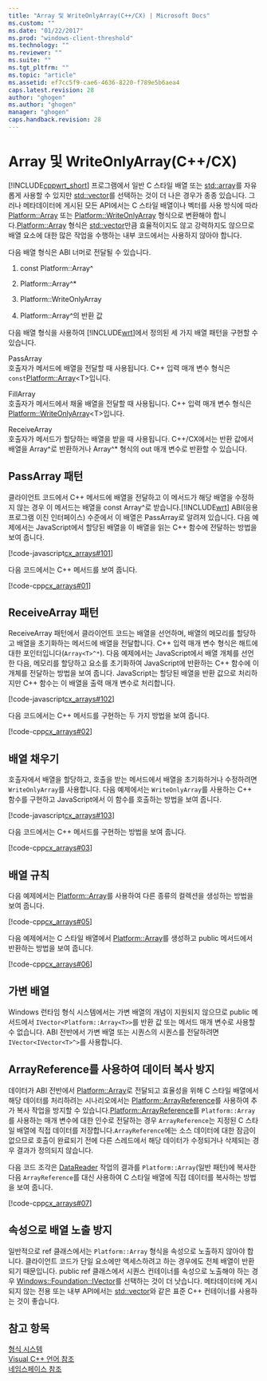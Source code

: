 ```yaml
---
title: "Array 및 WriteOnlyArray(C++/CX) | Microsoft Docs"
ms.custom: ""
ms.date: "01/22/2017"
ms.prod: "windows-client-threshold"
ms.technology: ""
ms.reviewer: ""
ms.suite: ""
ms.tgt_pltfrm: ""
ms.topic: "article"
ms.assetid: ef7cc5f9-cae6-4636-8220-f789e5b6aea4
caps.latest.revision: 28
author: "ghogen"
ms.author: "ghogen"
manager: "ghogen"
caps.handback.revision: 28
---
```

# Array 및 WriteOnlyArray(C++/CX)
[!INCLUDE[cppwrt_short](../cppcx/includes/cppwrt-short-md.md)] 프로그램에서 일반 C 스타일 배열 또는 [std::array](../standard-library/array-class-stl.md)를 자유롭게 사용할 수 있지만 [std::vector](../Topic/vector%20Class%201.md)를 선택하는 것이 더 나은 경우가 종종 있습니다. 그러나 메타데이터에 게시된 모든 API에서는 C 스타일 배열이나 벡터를 사용 방식에 따라 [Platform::Array](../cppcx/platform-array-class.md) 또는 [Platform::WriteOnlyArray](../cppcx/platform-writeonlyarray-class.md) 형식으로 변환해야 합니다.[Platform::Array](../cppcx/platform-array-class.md) 형식은 [std::vector](../Topic/vector%20Class%201.md)만큼 효율적이지도 않고 강력하지도 않으므로 배열 요소에 대한 많은 작업을 수행하는 내부 코드에서는 사용하지 않아야 합니다.  
  
 다음 배열 형식은 ABI 너머로 전달될 수 있습니다.  
  
1.  const Platform::Array^  
  
2.  Platform::Array^\*  
  
3.  Platform::WriteOnlyArray  
  
4.  Platform::Array^의 반환 값  
  
 다음 배열 형식을 사용하여 [!INCLUDE[wrt](../cppcx/includes/wrt-md.md)]에서 정의된 세 가지 배열 패턴을 구현할 수 있습니다.  
  
 PassArray  
 호출자가 메서드에 배열을 전달할 때 사용됩니다. C\+\+ 입력 매개 변수 형식은 `const`[Platform::Array](../cppcx/platform-array-class.md)\<T\>입니다.  
  
 FillArray  
 호출자가 메서드에서 채울 배열을 전달할 때 사용됩니다. C\+\+ 입력 매개 변수 형식은 [Platform::WriteOnlyArray](../cppcx/platform-writeonlyarray-class.md)\<T\>입니다.  
  
 ReceiveArray  
 호출자가 메서드가 할당하는 배열을 받을 때 사용됩니다. C\+\+\/CX에서는 반환 값에서 배열을 Array^로 반환하거나 Array^\* 형식의 out 매개 변수로 반환할 수 있습니다.  
  
## PassArray 패턴  
 클라이언트 코드에서 C\+\+ 메서드에 배열을 전달하고 이 메서드가 해당 배열을 수정하지 않는 경우 이 메서드는 배열을 const Array^로 받습니다.[!INCLUDE[wrt](../cppcx/includes/wrt-md.md)] ABI\(응용 프로그램 이진 인터페이스\) 수준에서 이 배열은 PassArray로 알려져 있습니다. 다음 예제에서는 JavaScript에서 할당된 배열을 이 배열을 읽는 C\+\+ 함수에 전달하는 방법을 보여 줍니다.  
  
 [!code-javascript[cx_arrays#101](../snippets/javascript/VS_Snippets_Misc/cx_arrays/javascript/default.js#101)]  
  
 다음 코드에서는 C\+\+ 메서드를 보여 줍니다.  
  
 [!code-cpp[cx_arrays#01](../snippets/cpp/VS_Snippets_Misc/cx_arrays/cpp/class1.cpp#01)]  
  
## ReceiveArray 패턴  
 ReceiveArray 패턴에서 클라이언트 코드는 배열을 선언하며, 배열의 메모리를 할당하고 배열을 초기화하는 메서드에 배열을 전달합니다. C\+\+ 입력 매개 변수 형식은 해트에 대한 포인터입니다\(`Array<T>^*`\). 다음 예제에서는 JavaScript에서 배열 개체를 선언한 다음, 메모리를 할당하고 요소를 초기화하여 JavaScript에 반환하는 C\+\+ 함수에 이 개체를 전달하는 방법을 보여 줍니다. JavaScript는 할당된 배열을 반환 값으로 처리하지만 C\+\+ 함수는 이 배열을 출력 매개 변수로 처리합니다.  
  
 [!code-javascript[cx_arrays#102](../snippets/javascript/VS_Snippets_Misc/cx_arrays/javascript/default.js#102)]  
  
 다음 코드에서는 C\+\+ 메서드를 구현하는 두 가지 방법을 보여 줍니다.  
  
 [!code-cpp[cx_arrays#02](../snippets/cpp/VS_Snippets_Misc/cx_arrays/cpp/class1.cpp#02)]  
  
## 배열 채우기  
 호출자에서 배열을 할당하고, 호출을 받는 메서드에서 배열을 초기화하거나 수정하려면 `WriteOnlyArray`를 사용합니다. 다음 예제에서는 `WriteOnlyArray`를 사용하는 C\+\+ 함수를 구현하고 JavaScript에서 이 함수를 호출하는 방법을 보여 줍니다.  
  
 [!code-javascript[cx_arrays#103](../snippets/javascript/VS_Snippets_Misc/cx_arrays/javascript/default.js#103)]  
  
 다음 코드에서는 C\+\+ 메서드를 구현하는 방법을 보여 줍니다.  
  
 [!code-cpp[cx_arrays#03](../snippets/cpp/VS_Snippets_Misc/cx_arrays/cpp/class1.cpp#03)]  
  
## 배열 규칙  
 다음 예제에서는 [Platform::Array](../cppcx/platform-array-class.md)를 사용하여 다른 종류의 컬렉션을 생성하는 방법을 보여 줍니다.  
  
 [!code-cpp[cx_arrays#05](../snippets/cpp/VS_Snippets_Misc/cx_arrays/cpp/class1.cpp#05)]  
  
 다음 예제에서는 C 스타일 배열에서 [Platform::Array](../cppcx/platform-array-class.md)를 생성하고 public 메서드에서 반환하는 방법을 보여 줍니다.  
  
 [!code-cpp[cx_arrays#06](../snippets/cpp/VS_Snippets_Misc/cx_arrays/cpp/class1.cpp#06)]  
  
## 가변 배열  
 Windows 런타임 형식 시스템에서는 가변 배열의 개념이 지원되지 않으므로 public 메서드에서 `IVector<Platform::Array<T>>`를 반환 값 또는 메서드 매개 변수로 사용할 수 없습니다. ABI 전반에서 가변 배열 또는 시퀀스의 시퀀스를 전달하려면 `IVector<IVector<T>^>`를 사용합니다.  
  
## ArrayReference를 사용하여 데이터 복사 방지  
 데이터가 ABI 전반에서 [Platform::Array](../cppcx/platform-array-class.md)로 전달되고 효율성을 위해 C 스타일 배열에서 해당 데이터를 처리하려는 시나리오에서는 [Platform::ArrayReference](../cppcx/platform-arrayreference-class.md)를 사용하여 추가 복사 작업을 방지할 수 있습니다.[Platform::ArrayReference](../cppcx/platform-arrayreference-class.md)를 `Platform::Array`를 사용하는 매개 변수에 대한 인수로 전달하는 경우 `ArrayReference`는 지정된 C 스타일 배열에 직접 데이터를 저장합니다.`ArrayReference`에는 소스 데이터에 대한 잠금이 없으므로 호출이 완료되기 전에 다른 스레드에서 해당 데이터가 수정되거나 삭제되는 경우 결과가 정의되지 않습니다.  
  
 다음 코드 조각은 [DataReader](http://msdn.microsoft.com/library/windows/apps/windows.storage.streams.datareader.aspx) 작업의 결과를 `Platform::Array`\(일반 패턴\)에 복사한 다음 `ArrayReference`를 대신 사용하여 C 스타일 배열에 직접 데이터를 복사하는 방법을 보여 줍니다.  
  
 [!code-cpp[cx_arrays#07](../snippets/cpp/VS_Snippets_Misc/cx_arrays/cpp/class1.h#07)]  
  
## 속성으로 배열 노출 방지  
 일반적으로 ref 클래스에서는 `Platform::Array` 형식을 속성으로 노출하지 않아야 합니다. 클라이언트 코드가 단일 요소에만 액세스하려고 하는 경우에도 전체 배열이 반환되기 때문입니다. public ref 클래스에서 시퀀스 컨테이너를 속성으로 노출해야 하는 경우 [Windows::Foundation::IVector](http://msdn.microsoft.com/library/windows/apps/br206631.aspx)를 선택하는 것이 더 낫습니다. 메타데이터에 게시되지 않는 전용 또는 내부 API에서는 [std::vector](../Topic/vector%20Class%201.md)와 같은 표준 C\+\+ 컨테이너를 사용하는 것이 좋습니다.  
  
## 참고 항목  
 [형식 시스템](../cppcx/type-system-c-cx.md)   
 [Visual C\+\+ 언어 참조](../cppcx/visual-c-language-reference-c-cx.md)   
 [네임스페이스 참조](../cppcx/namespaces-reference-c-cx.md)